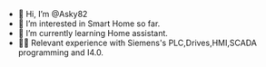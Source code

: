 - 👋 Hi, I’m @Asky82
- 👀 I’m interested in Smart Home so far.
- 🌱 I’m currently learning Home assistant.
- 👷‍♂️  Relevant experience with Siemens's PLC,Drives,HMI,SCADA programming and I4.0.


<!---
Asky82/Asky82 is a ✨ special ✨ repository because its `README.md` (this file) appears on your GitHub profile.
You can click the Preview link to take a look at your changes.
--->
